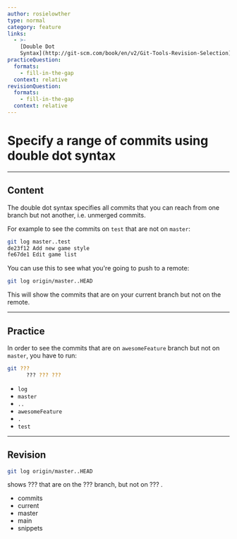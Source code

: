 ```yaml
---
author: rosielowther
type: normal
category: feature
links:
  - >-
    [Double Dot
    Syntax](http://git-scm.com/book/en/v2/Git-Tools-Revision-Selection){documentation}
practiceQuestion:
  formats:
    - fill-in-the-gap
  context: relative
revisionQuestion:
  formats:
    - fill-in-the-gap
  context: relative
---
```


# Specify a range of commits using double dot syntax


---

## Content

The double dot syntax specifies all commits that you can reach from one branch but not another, i.e. unmerged commits.

For example to see the commits on `test` that are not on `master`:

```bash
git log master..test
de23f12 Add new game style
fe67de1 Edit game list
```

You can use this to see what you're going to push to a remote:

```bash
git log origin/master..HEAD
```

This will show the commits that are on your current branch but not on the remote.


---

## Practice

In order to see the commits that are on `awesomeFeature` branch but not on `master`, you have to run:

```bash
git ???
      ??? ??? ???
```

- `log`
- `master`
- `..`
- `awesomeFeature`
- `.`
- `test`


---

## Revision

```bash
git log origin/master..HEAD
```

shows ??? that are on the ??? branch, but not on ??? .

- commits
- current
- master
- main
- snippets
